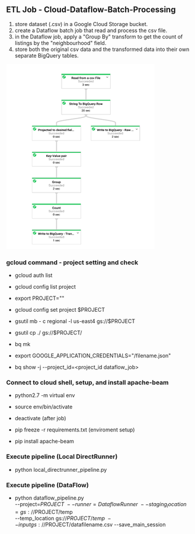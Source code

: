 ## ETL Job - Cloud-Dataflow-Batch-Processing

1. store dataset (.csv) in a Google Cloud Storage bucket.
2. create a Dataflow batch job that read and process the csv file.
3. in the Dataflow job, apply a "Group By" transform to get the count of listings by the "neighbourhood" field.
4. store both the original csv data and the transformed data into their own separate BigQuery tables.

<img src="https://github.com/TsungChinHanKen/Cloud-Dataflow-Batch-Processing/blob/master/resources/diagram.png" alt="alt text" width="400" height="500">

### gcloud command - project setting and check

- gcloud auth list
- gcloud config list project
- export PROJECT="<project-id>"
- gcloud config set project $PROJECT
- gsutil mb - c regional -l us-east4 gs://$PROJECT
- gsutil cp ./<data file path> gs://$PROJECT/
- bq mk <tablename>

- export GOOGLE_APPLICATION_CREDENTIALS="<filepath>/filename.json"

- bq show -j --project_id=<project_id dataflow_job>

### Connect to cloud shell, setup, and install apache-beam
- python2.7 -m virtual env
- source env/bin/activate
- deactivate (after job)

- pip freeze -r requirements.txt (enviroment setup)
- pip install apache-beam


### Execute pipeline (Local DirectRunner)
- python local_directrunner_pipeline.py

### Execute pipeline (DataFlow)
- python dataflow_pipeline.py\
--project=$PROJECT\
--runner=DataflowRunner\
--staging_location=gs://$PROJECT/temp\
--temp_location gs://$PROJECT/temp\
--input gs://$PROJECT/datafilename.csv --save_main_session









